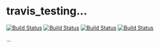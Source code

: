 # travis_testing...

[![Build Status](https://travis-ci.com/PeterHedleyJHA/travis_testing.svg?branch=master)](https://travis-ci.com/PeterHedleyJHA/travis_testing)
[![Build Status](http://63.33.197.197/travis_testing/master/pylint.svg)](http://63.33.197.197/travis_testing/master/pylint_report.html)
[![Build Status](http://63.33.197.197/travis_testing/master/cov.svg)](http://63.33.197.197/travis_testing/master/coverage_html/index.html)
[![Build Status](http://63.33.197.197/travis_testing/master/readme.svg)](http://63.33.197.197/travis_testing/master/readme_score.html)


...
